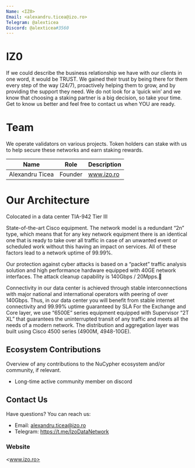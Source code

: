 ```yaml
---
Name: <IZ0>
Email: <alexandru.ticea@izo.ro>
Telegram: @alexticea
Discord: @alexticea#3560
---
```





 # IZ0

If we could describe the business relationship we have with our clients in one word, it would be TRUST. We gained their trust by being there for them every step of the way (24/7), proactively helping them to grow, and by providing the support they need. We do not look for a ‘quick win’ and we know that choosing a staking partner is a big decision, so take your time. Get to know us better and feel free to contact us when YOU are ready.

# Team

We operate validators on various projects. Token holders can stake with us to help secure these networks and earn staking rewards.

| Name             | Role    | Description                  |
| ---------------  | ------- | ---------------------------- |
| Alexandru Ticea  | Founder |          www.izo.ro          |


# Our Architecture
Colocated in a data center TIA-942 Tier III

State-of-the-art Cisco equipment. The network model is a redundant “2n” type, which means that for any key network equipment there is an identical one that is ready to take over all traffic in case of an unwanted event or scheduled work without this having an impact on services. All of these factors lead to a network uptime of 99.99%.

Our protection against cyber attacks is based on a “packet” traffic analysis solution and high performance hardware equipped with 40GE network interfaces. The attack cleanup capability is 140Gbps / 20Mpps.

Connectivity in our data center is achieved through stable interconnections with major national and international operators with peering of over 140Gbps. Thus, in our data center you will benefit from stable internet connectivity and 99.99% uptime guaranteed by SLA
For the Exchange and Core layer, we use “6500E” series equipment equipped with Supervisor “2T XL” that guarantees the uninterrupted transit of any traffic and meets all the needs of a modern network.
The distribution and aggregation layer was built using Cisco 4500 series (4900M, 4948-10GE).
## Ecosystem Contributions

Overview of any contributions to the NuCypher ecosystem and/or community, if relevant.

- Long-time active community member on discord

## Contact Us

Have questions? You can reach us:

- Email: alexandru.ticea@izo.ro
- Telegram: https://t.me/IzoDataNetwork


### Website

<www.izo.ro>


